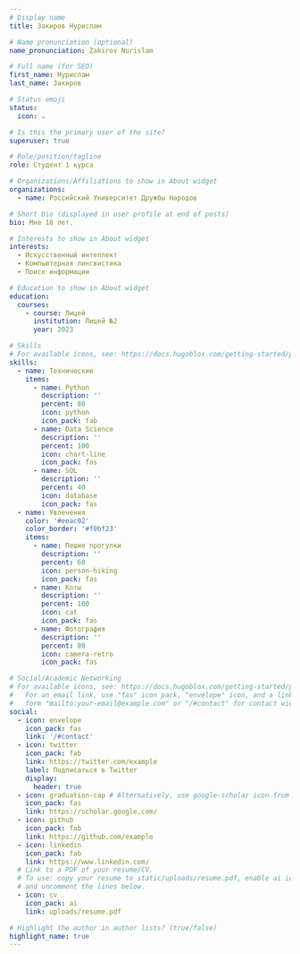 ```yaml
---
# Display name
title: Закиров Нурислам

# Name pronunciation (optional)
name_pronunciation: Zakirov Nurislam

# Full name (for SEO)
first_name: Нурислам
last_name: Закиров

# Status emoji
status:
  icon: ☕️

# Is this the primary user of the site?
superuser: true

# Role/position/tagline
role: Студент 1 курса

# Organizations/Affiliations to show in About widget
organizations:
  - name: Российский Университет Дружбы Народов

# Short bio (displayed in user profile at end of posts)
bio: Мне 18 лет.

# Interests to show in About widget
interests:
  - Искусственный интеллект
  - Компьютерная лингвистика
  - Поиск информации

# Education to show in About widget
education:
  courses:
    - course: Лицей
      institution: Лицей №2
      year: 2023

# Skills
# For available icons, see: https://docs.hugoblox.com/getting-started/page-builder/#icons
skills:
  - name: Технические
    items:
      - name: Python
        description: ''
        percent: 80
        icon: python
        icon_pack: fab
      - name: Data Science
        description: ''
        percent: 100
        icon: chart-line
        icon_pack: fas
      - name: SQL
        description: ''
        percent: 40
        icon: database
        icon_pack: fas
  - name: Увлечения
    color: '#eeac02'
    color_border: '#f0bf23'
    items:
      - name: Пешие прогулки
        description: ''
        percent: 60
        icon: person-hiking
        icon_pack: fas
      - name: Коты
        description: ''
        percent: 100
        icon: cat
        icon_pack: fas
      - name: Фотография
        description: ''
        percent: 80
        icon: camera-retro
        icon_pack: fas

# Social/Academic Networking
# For available icons, see: https://docs.hugoblox.com/getting-started/page-builder/#icons
#   For an email link, use "fas" icon pack, "envelope" icon, and a link in the
#   form "mailto:your-email@example.com" or "/#contact" for contact widget.
social:
  - icon: envelope
    icon_pack: fas
    link: '/#contact'
  - icon: twitter
    icon_pack: fab
    link: https://twitter.com/example
    label: Подписаться в Twitter
    display:
      header: true
  - icon: graduation-cap # Alternatively, use google-scholar icon from ai icon pack
    icon_pack: fas
    link: https://scholar.google.com/
  - icon: github
    icon_pack: fab
    link: https://github.com/example
  - icon: linkedin
    icon_pack: fab
    link: https://www.linkedin.com/
  # Link to a PDF of your resume/CV.
  # To use: copy your resume to static/uploads/resume.pdf, enable ai icons in params.yaml,
  # and uncomment the lines below.
  - icon: cv
    icon_pack: ai
    link: uploads/resume.pdf

# Highlight the author in author lists? (true/false)
highlight_name: true
---
```


